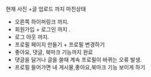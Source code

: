 현재 사진 +글 업로드 까지 마친상태
+ 오른쪽 하이퍼링크 까지.
+ 회원가입 + 로그인 까지 .
+ 로그 아웃 까지.
+ 프로필 페이지 만들기 + 프로필 변경하기
+ 좋아요, 댓글, 북마크 기능까지 완료
+ 댓글을 달거나 글을 쓸때 계속 프로필이 바뀌는 오류 발생.
+ 프로필 들어가면 내 게시물,좋아요,북마크 기능 보이게 하기